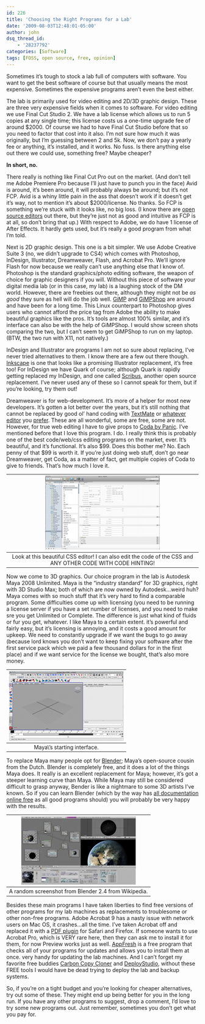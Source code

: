 ```yaml
---
id: 226
title: 'Choosing the Right Programs for a Lab'
date: '2009-08-03T12:48:01-05:00'
author: john
dsq_thread_id:
    - '28237792'
categories: [Software]
tags: [FOSS, open source, free, opinion]
---
```


Sometimes it’s tough to stock a lab full of computers with software. You want to get the best software of course but that usually means the most expensive. Sometimes the expensive programs aren’t even the best either.

The lab is primarily used for video editing and 2D/3D graphic design. These are three very expensive fields when it comes to software. For video editing we use Final Cut Studio 2. We have a lab license which allows us to run 5 copies at any single time; this license costs us a one-time upgrade fee of around $2000. Of course we had to have Final Cut Studio before that so you need to factor that cost into it also. I’m not sure how much it was originally, but I’m guessing between 2 and 5k. Now, we don’t pay a yearly fee or anything, it’s installed, and it works. No fuss. Is there anything else out there we could use, something free? Maybe cheaper?

**In short, no.**

There really is nothing like Final Cut Pro out on the market. (And don’t tell me Adobe Premiere Pro because I’ll just have to punch you in the face) Avid is around, it’s been around, it will probably always be around; but it’s not FCP. Avid is a whiny little pain in the ass that doesn’t work if it doesn’t get it’s way, not to mention it’s about $2000/license. No thanks. So FCP is something we’re stuck with it looks like, no big loss. (I know there are [open source editors](http://jahshaka.org/) out there, but they’re just not as good and intuitive as FCP is at all, so don’t bring that up.) With respect to Adobe, we do have 1 license of After Effects. It hardly gets used, but it’s really a good program from what I’m told.

Next is 2D graphic design. This one is a bit simpler. We use Adobe Creative Suite 3 (no, we didn’t upgrade to CS4) which comes with Photoshop, InDesign, Illustrator, Dreamweaver, Flash, and Acrobat Pro. We’ll ignore Flash for now because we really can’t use anything else that I know of. Photoshop is the standard graphics/photo editing software, the weapon of choice for graphic designers if you will. Without this piece of software your digital media lab (or in this case, my lab) is a laughing stock of the DM world. However, there are freebies out there, although they might not be *as good* they sure as hell will do the job well. [GiMP](http://www.gimp.org/) and [GiMPShop](http://www.gimpshop.com/) are around and have been for a long time. This Linux counterpart to Photoshop gives users who cannot afford the price tag from Adobe the ability to make beautiful graphics like the pros. It’s tools are almost 100% similar, and it’s interface can also be with the help of GiMPShop. I would show screen shots comparing the two, but I can’t seem to get GiMPShop to run on my laptop. (BTW, the two run with X11, not natively.)

InDesign and Illustrator are programs I am not so sure about replacing, I’ve never tried alternatives to them. I know there are a few out there though. [Inkscape](http://www.inkscape.org/index.php?lang=en) is one that looks like a promising Illustrator replacement, it’s free too! For InDesign we have Quark of course; although Quark is rapidly getting replaced my InDesign, and one called [Scribus](http://www.scribus.net/), another open source replacement. I’ve never used any of these so I cannot speak for them, but if you’re looking, try them out!

Dreamweaver is for web-development. It’s more of a helper for most new developers. It’s gotten a lot better over the years, but it’s still nothing that cannot be replaced by good ol’ hand coding with [TextMate](http://macromates.com/) or [whatever](http://www.codingmonkeys.de/subethaedit/) [editor](http://www.barebones.com/) you [prefer](http://aquamacs.org/). These are all wonderful, some are free, some are not. However, for true web editing I have to give props to [Coda by Panic](https://www.panic.com/coda/). I’ve mentioned before that I love this program. I do. I really think this is probably one of the best code/web/css editing programs on the market, ever. It’s beautiful, and it’s functional. It’s also $99. Does this bother me? No. Each penny of that $99 is worth it. If you’re just doing web stuff, don’t go near Dreamweaver, get Coda, as a matter of fact, get multiple copies of Coda to give to friends. That’s how much I love it.

|[![Look at this beautiful CSS editor! I can also edit the code of the CSS and ANY OTHER CODE WITH CODE HINTING!](/assets/uploads/2009/08/Picture-1-300x193.png?resize=300%2C193 "Coda CSS")](/assets/uploads/2009/08/Picture-1.png)|
|:--:|
|Look at this beautiful CSS editor! I can also edit the code of the CSS and ANY OTHER CODE WITH CODE HINTING!|

Now we come to 3D graphics. Our choice program in the lab is Autodesk Maya 2008 Unlimited. Maya is the “industry standard” for 3D graphics, right with 3D Studio Max; both of which are now owned by Autodesk…weird huh? Maya comes with so much stuff that it’s very hard to find a comparable program. Some difficulties come up with licensing (you need to be running a license server if you have a set number of licenses, and you need to make sre you get Unlimited or Complete. The difference is just what kind of fluids or fur you get, whatever. I like Maya to a certain extent. it’s powerful and fairly easy, but it’s licensing is annoying, and it costs a good amount for upkeep. We need to constantly upgrade if we want the bugs to go away (because lord knows you don’t want to keep fixing your software after the first service pack which we paid a few thousand dollars for in the first place) and if we want service for the license we bought, that’s also more money.

|[![Maya's starting interface.](/assets/uploads/2009/08/Picture-2-300x181.png?resize=300%2C181 "Maya")](/assets/uploads/2009/08/Picture-2.png)|
|:--:|
|Maya\\’s starting interface.|

To replace Maya many people opt for [Blender](http://blender.org); Maya’s open-source cousin from the Dutch. Blender is completely free, and it does a lot of the things Maya does. It really is an excellent replacement for Maya; however, it’s got a steeper learning curve than Maya. While Maya may still be considered difficult to grasp anyway, Bender is like a nightmare to some 3D artists I’ve known. So if you can learn Blender (which by the way has [all documentation online free](http://www.blender.org/download/documentation/) as all good programs should) you will probably be very happy with the results.

|[![A random screenshot from Blender 2.4 from Wikipedia.](/assets/uploads/2009/08/Blender3D_2.4.5-screen-300x178.jpg?resize=300%2C178 "Blender from Wiki")](/assets/uploads/2009/08/Blender3D_2.4.5-screen.jpg)|
|:--:|
|A random screenshot from Blender 2.4 from Wikipedia.|

Besides these main programs I have taken liberties to find free versions of other programs for my lab machines as replacements to troublesome or other non-free programs. Adobe Acrobat 9 has a nasty issue with network users on Mac OS, it crashes…all the time. I’ve taken Acrobat off and replaced it with a [PDF plugin](http://www.schubert-it.com/pluginpdf/) for Safari and Firefox. If someone wants to use Acrobat Pro, which is VERY rare here, then they can ask me to install it for them, for now Preview works just as well. [AppFresh](http://metaquark.de/appfresh/) is a free program that checks all of your programs for updates and allows you to install them at once. very handy for updating the lab machines. And I can’t forget my favorite free buddies [Carbon Copy Cloner](http://www.bombich.com/software/ccc.html) and [DeployStudio](http://www.deploystudio.com/), without these FREE tools I would have be dead trying to deploy the lab and backup systems.

So, if you’re on a tight budget and you’re looking for cheaper alternatives, try out some of these. They might end up being better for you in the long run. If you have any other programs to suggest, drop a comment, I’d love to try some new programs out. Just remember, sometimes you don’t get what you pay for.
